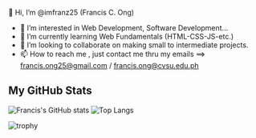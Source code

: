 👋 Hi, I’m @imfranz25 (Francis C. Ong)
- 👀 I’m interested in Web Development, Software Development...
- 🌱 I’m currently learning Web Fundamentals (HTML-CSS-JS-etc.)
- 💞️ I’m looking to collaborate on making small to intermediate projects.
- 📫 How to reach me , just contact me thru my emails ==> francis.ong25@gmail.com / francis.ong@cvsu.edu.ph

<!---
imfranz25/imfranz25 is a ✨ special ✨ repository because its `README.md` (this file) appears on your GitHub profile.
You can click the Preview link to take a look at your changes.
--->

## My GitHub Stats

![Francis's GitHub stats](https://github-readme-stats.vercel.app/api?username=imfranz25&theme=radical)
![Top Langs](https://github-readme-stats.vercel.app/api/top-langs/?username=imfranz25&layout=compact&theme=radical)


![trophy](https://github-profile-trophy.vercel.app/?username=imfranz25&theme=radical)
